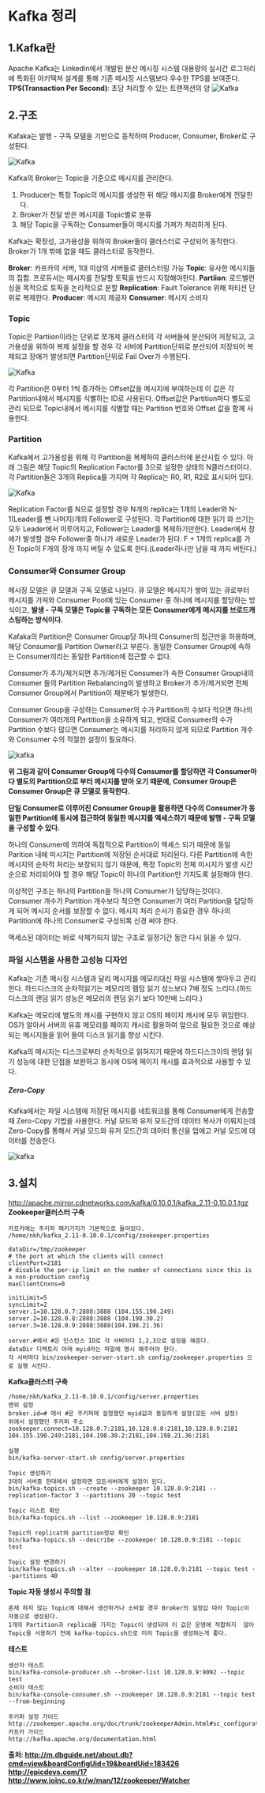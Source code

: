 # Kafka 정리
## 1.Kafka란
Apache Kafka는 Linkedin에서 개발된 분산 메시징 시스템 대용량의 실시간 로그처리에 특화된 아키텍쳐 설계를 통해 기존 메시징 시스템보다 우수한 TPS를 보여준다. **TPS(Transaction Per Second)**: 초당 처리할 수 있는 트랜잭션의 양
![Kafka](https://github.com/namgunghyeon/wiki/blob/master/images/kafak/%EC%8A%A4%ED%81%AC%EB%A6%B0%EC%83%B7%202016-10-30%20%EC%98%A4%ED%9B%84%2010.03.47.png?raw=true)

## 2.구조
Kafaka는 발행 - 구독 모델을 기반으로 동작하며 Producer, Consumer, Broker로 구성된다.

![Kafka](https://github.com/namgunghyeon/wiki/blob/master/images/kafak/%EC%8A%A4%ED%81%AC%EB%A6%B0%EC%83%B7%202016-10-30%20%EC%98%A4%ED%9B%84%2010.03.50.png?raw=true)

Kafka의 Broker는 Topic을 기준으로 메시지를 관리한다.
1. Producer는 특정 Topic의 메시지를 생성한 뒤 해당 메시지를 Broker에게 전달한다.
2. Broker가 전달 받은 메시지를 Topic별로 분류
3. 해당 Topic을 구독하는 Consumer들이 메시지를 가져가 처리하게 된다.

Kafka는 확장성, 고가용성을 위하여 Broker들이 클러스터로 구성되어 동작한다. Broker가 1개 밖에 없을 때도 클러스터로 동작한다.

**Broker**: 카프카의 서버, 1대 이상의 서버들로 클러스터링 가능
**Topic**: 유사한 메시지들의 집합. 프로듀서는 메시지를 전달할 토픽을 반드시 지정해야한다.
**Partiion**: 로드밸런싱을 목적으로 토픽을 논리적으로 분할
**Replication**: Fault Tolerance 위해 파티션 단위로 복제한다.
**Producer**: 메시지 제공자
**Consumer**: 메시지 소비자

### Topic
Topic은 Partiion이라는 단위로 쪼개져 클러스터의 각 서버들에 분산되어 저장되고, 고가용성을 위하여 복제 설정을 할 경우 각 서버에 Partition단위로 분산되어 저장되어 복제되고 장애가 발생되면 Partition단위로 Fail Over가 수행된다.

![Kafka](https://github.com/namgunghyeon/wiki/blob/master/images/kafak/%EC%8A%A4%ED%81%AC%EB%A6%B0%EC%83%B7%202016-10-30%20%EC%98%A4%ED%9B%84%2010.03.55.png?raw=true)

각 Partition은 0부터 1씩 증가하는 Offset값을 메시지에 부여하는데 이 값은 각 Partition내에서 메시지를 식별하는 ID로 사용된다. Offset값은 Partition마다 별도로 관리 되므로 Topic내에서 메시지를 식별할 때는 Partition 번호와 Offset 값을 함께 사용한다.

### Partition
Kafka에서 고가용성을 위해 각 Partition을 복제하여 클러스터에 분산시킬 수 있다.
아래 그림은 해당 Topic의 Replication Factor를 3으로 설정한 상태의 N클러스터이다. 각 Partition들은 3개의 Replica를 가지며 각 Replica는 R0, R1, R2로 표시되어 있다.

![Kafka](https://github.com/namgunghyeon/wiki/blob/master/images/kafak/%EC%8A%A4%ED%81%AC%EB%A6%B0%EC%83%B7%202016-10-30%20%EC%98%A4%ED%9B%84%2010.04.00.png?raw=true)

Replication Factor를 N으로 설정할 경우 N개의 replica는 1개의 Leader와 N-1(Leader를 뺀 나머지)개의 Follower로 구성된다. 각 Partition에 대한 읽기 와 쓰기는 모두 Leader에서 이루어지고, Follower는 Leader를 복제하기만한다. Leader에서 장애가 발생할 경우 Follower중 하나가 새로운 Leader가 된다. F + 1개의 replica를 가진 Topic이 F개의 장개 까지 버틸 수 있도록 한다.(Leader하나만 남을 때 까지 버틴다.)

### Consumer와 Consumer Group
메시징 모델은 큐 모델과 구독 모델로 나뉜다. 큐 모델은 메시지가 쌓여 있는 큐로부터 메시지를 가져와 Consumer Pool에 있는 Consumer 중 하나에 메시지를 할당하는 방식이고, **발생 - 구독 모델은 Topic을 구독하는 모든 Consumer에게 메시지를 브로드캐스팅하는 방식이다.**

Kafaka의 Partition은 Consumer Group당 하나의 Consumer의 접근만을 허용하며, 해당 Consumer를 Partition Owner라고 부른다. 동일한 Consumer Group에 속하는 Consumer끼리는 동일한 Partition에 접근할 수 없다.

Consumer가 추가/제거되면 추가/제거된 Consumer가 속한 Consumer Group내의 Consumer 들의 Partition Rebalancing이 발생하고 Broker가 추가/제거되면 전체 Consumer Group에서 Partition이 재분배가 발생한다.

Consumer Group을 구성하는 Consumer의 수가 Partition의 수보다 적으면 하나의 Consumer가 여러개의 Partition을 소유하게 되고, 반대로 Consumer의 수가 Partition 수보다 많으면 Consumer는 메시지를 처리하지 않게 되므로 Partition 개수와  Consumer 수의 적절한 설정이 필요하다.

![kafka](https://github.com/namgunghyeon/wiki/blob/master/images/kafak/%EC%8A%A4%ED%81%AC%EB%A6%B0%EC%83%B7%202016-10-30%20%EC%98%A4%ED%9B%84%2010.04.05.png?raw=true)

**위 그림과 같이 Consumer Group에 다수의 Consumer를 할당하면 각 Consumer마다 별도의 Partition으로 부터 메시지를 받아 오기 때문에, Consumer Group은 Consumer Group은 큐 모델로 동작한다.**

**단일 Consumer로 이루어진 Consumer Group을 활용하면 다수의 Consumer가 동일한 Partition에 동시에 접근하여 동일한 메시지를 엑세스하기 때문에 발행 - 구독 모델을 구성할 수 있다.**

하나의 Consumer에 의하여 독점적으로 Partition이 액세스 되기 때문에 동일 Parition 내에 미시지는 Partition에 저장된 순서대로 처리된다. 다른 Partition에 속한 메시지의 순차적 처리는 보장되지 않기 때문에, 특정 Topic의 전체 미시지가 발생 시간 순으로 처리되어야 할 경우 해당 Topic이 하나의 Partition만 가지도록 설정해야 한다.

이상적인 구조는 하나의 Partition을 하나의 Consumer가 담당하는것이다. Consumer 개수가 Partition 개수보다 적으면 Consumer가 여러 Partition을 담당하게 되어 메시지 순서를 보장할 수 없다. 메시지 처리 순서가 중요한 경우 하나의 Partition에 하나의 Consumer로 구성되록 신경 써야 한다.

액세스된 데이터는 바로 삭제가되지 않는 구조로 일정기간 동안 다시 읽을 수 있다.


### 파일 시스템을 사용한 고성능 디자인
Kafka는 기존 메시징 시스템과 달리 메시지를 메모리대신 파일 시스템에 쌓아두고 관리한다. 하드디스크의 순차적읽기는 메모리의 램덤 읽기 성느보다 7배 정도 느리다.(하드 디스크의 랜덤 읽기 성능은 메모리의 랜덤 읽기 보다 10만배 느리다.)

Kafka는 메모리에 별도의 캐시를 구현하지 않고 OS의 페이지 캐시에 모두 위임한다. OS가 알아서 서버의 유휴 메모리를 페이지 캐시로 활용하여 앞으로 필요한 것으로 예상되는 메시지들을 읽어 들여 디스크 읽기를 향상 시킨다.

Kafka의 메시지는 디스크로부터 순차적으로 읽혀지기 때문에 하드디스크이의 랜덤 읽기 성능에 대한 단점을 보완하고 동시에 OS에 페이지 캐시를 효과적으로 사용할 수 있다.

##### Zero-Copy
Kafka에서는 파일 시스템에 저장된 메시지를 네트워크를 통해 Consumer에게 전송할 때 Zero-Copy 기법을 사용한다.
커널 모드와 유저 모드간의 데이터 복사가 이뤄지는데 Zero-Copy를 통해서 커널 모드와 유저 모드간의 데이터 통신을 업애고 커널 모드에 데이터를 전송한다.

![kafka](https://github.com/namgunghyeon/wiki/blob/master/images/kafak/%EC%8A%A4%ED%81%AC%EB%A6%B0%EC%83%B7%202016-10-30%20%EC%98%A4%ED%9B%84%2010.04.10.png?raw=true)

## 3.설치
http://apache.mirror.cdnetworks.com/kafka/0.10.0.1/kafka_2.11-0.10.0.1.tgz
**Zookeeper클러스터 구축**
```
카프카에는 주키퍼 패키기지가 기본적으로 들어있다.
/home/nkh/kafka_2.11-0.10.0.1/config/zookeeper.properties

dataDir=/tmp/zookeeper
# the port at which the clients will connect
clientPort=2181
# disable the per-ip limit on the number of connections since this is a non-production config
maxClientCnxns=0

initLimit=5
syncLimit=2
server.1=10.128.0.7:2888:3888 (104.155.190.249)
server.2=10.128.0.8:2888:3888 (104.198.30.2)
server.3=10.128.0.9:2888:3888(104.198.21.36)

server.#에서 #은 인스턴스 ID로 각 서버마다 1,2,3으로 설정을 해준다.
dataDir 디렉토리 아래 myid라는 파일에 명시 해주어야 한다.
각 서버마다 bin/zookeeper-server-start.sh config/zookeeper.properties 으로 실행 시킨다.

```

**Kafka클러스터 구축**
```
/home/nkh/kafka_2.11-0.10.0.1/config/server.properties
맨위 설정
broker.id=# 에서 #은 주키퍼에 설정했던 myid값과 동일하게 설정(모든 서버 설정)
위에서 설정했던 주키퍼 주소
zookeeper.connect=10.128.0.7:2181,10.128.0.8:2181,10.128.0.9:2181
104.155.190.249:2181,104.198.30.2:2181,104.198.21.36:2181

실행
bin/kafka-server-start.sh config/server.properties

Topic 생성하기
3대의 서버중 한대에서 설정하면 모든서버에게 설정이 된다.
bin/kafka-topics.sh --create --zookeeper 10.128.0.9:2181 --replication-factor 3 --partitions 20 --topic test

Topic 리스트 확인
bin/kafka-topics.sh --list --zookeeper 10.128.0.9:2181

Topic의 replicat와 partition정보 확인
bin/kafka-topics.sh --describe --zookeeper 10.128.0.9:2181 --topic test

Topic 설정 변경하기
bin/kafka-topics.sh --alter --zookeeper 10.128.0.9:2181 --topic test --partitions 40
```

**Topic 자동 생성시 주의할 점**
```
존재 하지 않는 Topic에 대해서 생산하거나 소비할 경우 Broker의 설정값 따라 Topic이 자동으로 생성된다.
1개의 Partition과 replica를 가지는 Topic이 생성되어 이 값은 운영에 적합하지  않아 Topic을 사용하기 전에 kafka-topics.sh으로 미리 Topic을 생성하는게 좋다.
```

**테스트**
```
생산자 테스트
bin/kafka-console-producer.sh --broker-list 10.128.0.9:9092 --topic test
소비자 테스트
bin/kafka-console-consumer.sh --zookeeper 10.128.0.9:2181 --topic test --from-beginning
```

```
주키퍼 설정 가이드
http://zookeeper.apache.org/doc/trunk/zookeeperAdmin.html#sc_configuration
카프카 가이드
http://kafka.apache.org/documentation.html
```

**출처:
http://m.dbguide.net/about.db?cmd=view&boardConfigUid=19&boardUid=183426
http://epicdevs.com/17
http://www.joinc.co.kr/w/man/12/zookeeper/Watcher**
